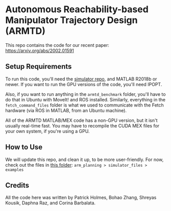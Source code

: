 # Autonomous Reachability-based Manipulator Trajectory Design (ARMTD)
This repo contains the code for our recent paper: https://arxiv.org/abs/2002.01591

## Setup Requirements
To run this code, you'll need the [simulator repo](https://github.com/skousik/simulator), and MATLAB R2018b or newer. If you want to run the GPU versions of the code, you'll need IPOPT.

Also, if you want to run anything in the `armtd_benchmark` folder, you'll have to do that in Ubuntu with MoveIt! and ROS installed. Similarly, everything in the `fetch_command_files` folder is what we used to communicate with the Fetch hardware (via ROS in MATLAB, from an Ubuntu machine).

All of the ARMTD MATLAB/MEX code has a non-GPU version, but it isn't usually real-time fast. You may have to recompile the CUDA MEX files for your own system, if you're using a GPU.

## How to Use
We will update this repo, and clean it up, to be more user-friendly. For now, check out the files in [this folder](https://github.com/ramvasudevan/arm_planning/tree/master/simulator_files/examples):
`arm_planning > simulator_files > examples`

## Credits
All the code here was written by Patrick Holmes, Bohao Zhang, Shreyas Kousik, Daphna Raz, and Corina Barbalata.
